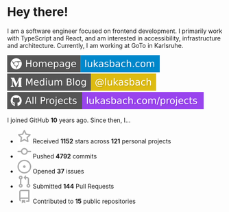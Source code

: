 # Hey there!

I am a software engineer focused on frontend development. I primarily work with TypeScript and React, and am interested in accessibility, infrastructure and architecture. Currently, I am working at GoTo in Karlsruhe.

[![Homepage](./icons/homepage.svg)](https://lukasbach.com)
[![Medium Blog](./icons/medium.svg)](https://medium.com/@lukasbach)
[![My Projects](./icons/projects.svg)](https://lukasbach.com/projects)

I joined GitHub **10** years ago. Since then, I...

- ![](./icons/star.svg) Received **1152** stars across **121** personal projects
- ![](./icons/commit.svg) Pushed **4792** commits
- ![](./icons/issues.svg) Opened **37** issues
- ![](./icons/pr.svg) Submitted **144** Pull Requests
- ![](./icons/repo.svg) Contributed to **15** public repositories
